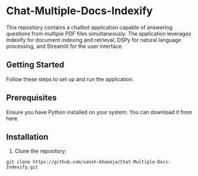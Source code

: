 # Chat-Multiple-Docs-Indexify
This repository contains a chatbot application capable of answering questions from multiple PDF files simultaneously. The application leverages Indexify for document indexing and retrieval, DSPy for natural language processing, and Streamlit for the user interface.

## Getting Started
Follow these steps to set up and run the application.

## Prerequisites
Ensure you have Python installed on your system. You can download it from here.

## Installation
1) Clone the repository:
   
```git clone https://github.com/vansh-khaneja/Chat-Multiple-Docs-Indexify.git```
